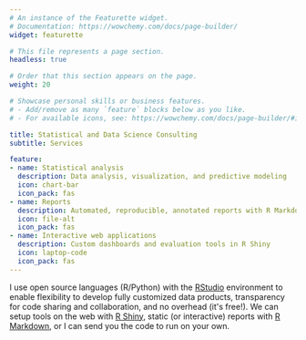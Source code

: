 ```yaml
---
# An instance of the Featurette widget.
# Documentation: https://wowchemy.com/docs/page-builder/
widget: featurette

# This file represents a page section.
headless: true

# Order that this section appears on the page.
weight: 20

# Showcase personal skills or business features.
# - Add/remove as many `feature` blocks below as you like.
# - For available icons, see: https://wowchemy.com/docs/page-builder/#icons

title: Statistical and Data Science Consulting
subtitle: Services

feature:
- name: Statistical analysis
  description: Data analysis, visualization, and predictive modeling
  icon: chart-bar
  icon_pack: fas
- name: Reports
  description: Automated, reproducible, annotated reports with R Markdown
  icon: file-alt
  icon_pack: fas
- name: Interactive web applications
  description: Custom dashboards and evaluation tools in R Shiny
  icon: laptop-code
  icon_pack: fas
---
```


I use open source languages (R/Python) with the [RStudio](https://www.rstudio.com/products/rstudio/) environment to enable flexibility to develop fully customized data products, transparency for code sharing and collaboration, and no overhead (it's free!). We can setup tools on the web with [R Shiny](https://shiny.rstudio.com/), static (or interactive) reports with [R Markdown](https://rmarkdown.rstudio.com/), or I can send you the code to run on your own.
